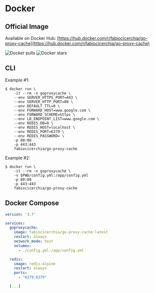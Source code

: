 # Docker

## Official Image

Available on Docker Hub: [https://hub.docker.com/r/fabiocicerchia/go-proxy-cache](https://hub.docker.com/r/fabiocicerchia/go-proxy-cache)

![Docker pulls](https://img.shields.io/docker/pulls/fabiocicerchia/go-proxy-cache.svg "Docker pulls")
![Docker stars](https://img.shields.io/docker/stars/fabiocicerchia/go-proxy-cache.svg "Docker stars")

## CLI

Example #1:

```console
$ docker run \
    -it --rm -n goproxycache \
    --env SERVER_HTTPS_PORT=443 \
    --env SERVER_HTTP_PORT=80 \
    --env DEFAULT_TTL=0 \
    --env FORWARD_HOST=www.google.com \
    --env FORWARD_SCHEME=https \
    --env LB_ENDPOINT_LIST=www.google.com \
    --env REDIS_DB=0 \
    --env REDIS_HOST=localhost \
    --env REDIS_PORT=6379 \
    --env REDIS_PASSWORD= \
    -p 80:80
    -p 443:443
    fabiocicerchia/go-proxy-cache
```

Example #2:

```console
$ docker run \
    -it --rm -n goproxycache \
    -v $PWD/config.yml:/app/config.yml
    -p 80:80
    -p 443:443
    fabiocicerchia/go-proxy-cache
```

## Docker Compose

```yaml
version: '3.7'

services:
  goproxycache:
    image: fabiocicerchia/go-proxy-cache:latest
    restart: always
    network_mode: host
    volumes:
      - ./config.yml:/app/config.yml

  redis:
    image: redis:alpine
    restart: always
    ports:
      - "6379:6379"

  [...]
```
